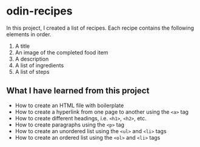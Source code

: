 # odin-recipes

In this project, I created a list of recipes.
Each recipe contains the following elements in order.

1. A title
2. An image of the completed food item
3. A description
4. A list of ingredients
5. A list of steps

## What I have learned from this project

* How to create an HTML file with boilerplate
* How to create a hyperlink from one page to another using the `<a>` tag
* How to create different headings, i.e. `<h1>`, `<h2>`, etc.
* How to create paragraphs using the `<p>` tag
* How to create an unordered list using the `<ul>` and `<li>` tags
* How to create an ordered list using the `<ol>` and `<li>` tags
